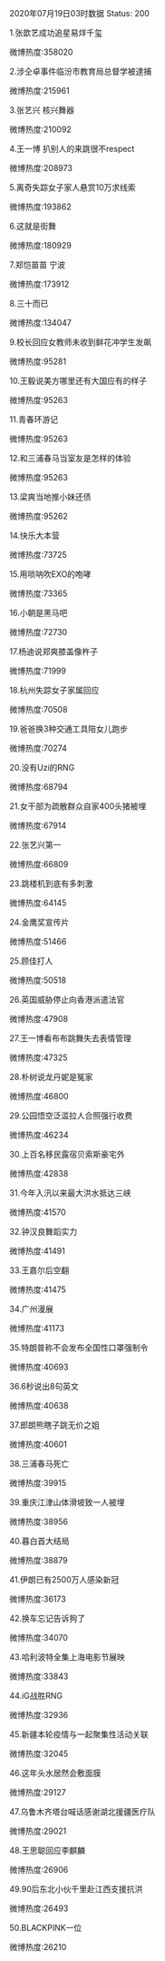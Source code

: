 2020年07月19日03时数据
Status: 200

1.张歆艺成功追星易烊千玺

微博热度:358020

2.涉仝卓事件临汾市教育局总督学被逮捕

微博热度:215961

3.张艺兴 核兴舞器

微博热度:210092

4.王一博 扒别人的来跳很不respect

微博热度:208973

5.离奇失踪女子家人悬赏10万求线索

微博热度:193862

6.这就是街舞

微博热度:180929

7.郑恺苗苗 宁波

微博热度:173912

8.三十而已

微博热度:134047

9.校长回应女教师未收到鲜花冲学生发飙

微博热度:95281

10.王毅说美方哪里还有大国应有的样子

微博热度:95263

11.青春环游记

微博热度:95263

12.和三浦春马当室友是怎样的体验

微博热度:95263

13.梁爽当地推小妹还债

微博热度:95262

14.快乐大本营

微博热度:73725

15.用唢呐吹EXO的咆哮

微博热度:73365

16.小朝是黑马吧

微博热度:72730

17.杨迪说郑爽膝盖像杵子

微博热度:71999

18.杭州失踪女子家属回应

微博热度:70508

19.爸爸换3种交通工具陪女儿跑步

微博热度:70274

20.没有Uzi的RNG

微博热度:68794

21.女干部为疏散群众自家400头猪被埋

微博热度:67914

22.张艺兴第一

微博热度:66809

23.跳楼机到底有多刺激

微博热度:64145

24.金鹰奖宣传片

微博热度:51466

25.顾佳打人

微博热度:50518

26.英国威胁停止向香港派遣法官

微博热度:47908

27.王一博看布布跳舞失去表情管理

微博热度:47325

28.朴树说龙丹妮是冤家

微博热度:46800

29.公园悟空泛滥拉人合照强行收费

微博热度:46234

30.上百名移民露宿贝索斯豪宅外

微博热度:42838

31.今年入汛以来最大洪水抵达三峡

微博热度:41570

32.钟汉良舞蹈实力

微博热度:41491

33.王嘉尔后空翻

微博热度:41475

34.广州漫展

微博热度:41173

35.特朗普称不会发布全国性口罩强制令

微博热度:40693

36.6秒说出8句英文

微博热度:40638

37.郎朗熊瞎子跳无价之姐

微博热度:40601

38.三浦春马死亡

微博热度:39915

39.重庆江津山体滑坡致一人被埋

微博热度:38956

40.暮白首大结局

微博热度:38879

41.伊朗已有2500万人感染新冠

微博热度:36173

42.换车忘记告诉狗了

微博热度:34070

43.哈利波特全集上海电影节展映

微博热度:33843

44.iG战胜RNG

微博热度:32936

45.新疆本轮疫情与一起聚集性活动关联

微博热度:32045

46.这年头水居然会敷面膜

微博热度:29127

47.乌鲁木齐塔台喊话感谢湖北援疆医疗队

微博热度:29021

48.王思聪回应李麒麟

微博热度:26906

49.90后东北小伙千里赴江西支援抗洪

微博热度:26493

50.BLACKPINK一位

微博热度:26210

